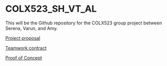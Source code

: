 # COLX523_SH_VT_AL

 This will be the Github repository for the COLX523 group project between Serena, Varun, and Amy.
 
 [Project proposal](https://github.ubc.ca/shuning3/COLX523_SH_VT_AL/blob/master/milestone1/project_proposal.md)
 
 [Teamwork contract](https://github.ubc.ca/shuning3/COLX523_SH_VT_AL/blob/master/milestone1/teamwork_contract.md)
 
 [Proof of Concept](https://github.ubc.ca/shuning3/COLX523_SH_VT_AL/blob/master/milestone1/proof_of_concept.md)

